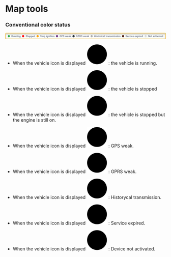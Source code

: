 # Map tools  


### Conventional color status

<span style="display:block;text-align:left">![Interface Web](/docs/assets/images//web-english/map/color-mode.png)

* When the vehicle icon is displayed <span class="icon-left svg-filter-circlegreen">![Ok](/docs/assets/images/web-interface/icon/SVG/circle1.svg) : the vehicle is running. 

* When the vehicle icon is displayed   <span class="icon-left svg-filter-circlered">![Ok](/docs/assets/images/web-interface/icon/SVG/circle1.svg) : the vehicle is stopped

* When the vehicle icon is displayed   <span class="icon-left svg-filter-circleyellow">![Ok](/docs/assets/images/web-interface/icon/SVG/circle1.svg) : the vehicle is stopped but the engine is still on.

* When the vehicle icon is displayed   <span class="icon-left svg-filter-circlepurple">![Ok](/docs/assets/images/web-interface/icon/SVG/circle1.svg) : GPS weak.

* When the vehicle icon is displayed   <span class="icon-left svg-filter-circleden">![Ok](/docs/assets/images/web-interface/icon/SVG/circle1.svg) : GPRS weak.

* When the vehicle icon is displayed   <span class="icon-left svg-filter-circlexam">![Ok](/docs/assets/images/web-interface/icon/SVG/circle1.svg) : Historycal transmission.

* When the vehicle icon is displayed   <span class="icon-left svg-filter-circlenau">![Ok](/docs/assets/images/web-interface/icon/SVG/circle1.svg) : Service expired.

* When the vehicle icon is displayed   <span class="icon-left svg-filter-circlexamtro">![Ok](/docs/assets/images/web-interface/icon/SVG/circle1.svg) : Device not activated.


